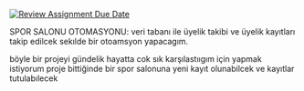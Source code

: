 [![Review Assignment Due Date](https://classroom.github.com/assets/deadline-readme-button-24ddc0f5d75046c5622901739e7c5dd533143b0c8e959d652212380cedb1ea36.svg)](https://classroom.github.com/a/uelKf0-p)

SPOR SALONU OTOMASYONU:
veri tabanı ile üyelik takibi ve üyelik kayıtları takip edilcek sekılde bir otoamsyon yapacagım.

böyle bir projeyi gündelik hayatta cok sık karşılastııgım için yapmak istiyorum
 proje bittiğinde bir spor salonuna yeni kayıt olunabilcek ve kayıtlar tutulabılecek
